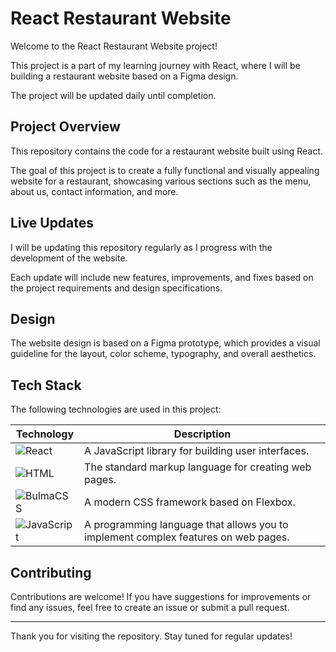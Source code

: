 # React Restaurant Website

Welcome to the React Restaurant Website project! 

This project is a part of my learning journey with React, where I will be building a restaurant website based on a Figma design. 

The project will be updated daily until completion.

## Project Overview

This repository contains the code for a restaurant website built using React. 

The goal of this project is to create a fully functional and visually appealing website for a restaurant, showcasing various sections such as the menu, about us, contact information, and more.

## Live Updates

I will be updating this repository regularly as I progress with the development of the website.

Each update will include new features, improvements, and fixes based on the project requirements and design specifications.

## Design

The website design is based on a Figma prototype, which provides a visual guideline for the layout, color scheme, typography, and overall aesthetics.

## Tech Stack

The following technologies are used in this project:

| Technology | Description |
|------------|-------------|
| ![React](https://img.shields.io/badge/react-%2320232a.svg?style=for-the-badge&logo=react&logoColor=%2361DAFB)  | A JavaScript library for building user interfaces. |
| ![HTML](https://img.shields.io/badge/html-%23E34F26.svg?style=for-the-badge&logo=html5&logoColor=white) | The standard markup language for creating web pages. |
| ![BulmaCSS](https://img.shields.io/badge/Bulma-%2300D1B2.svg?style=for-the-badge&logo=bulma&logoColor=white) | A modern CSS framework based on Flexbox. |
| ![JavaScript](https://img.shields.io/badge/javascript-%23F7DF1E.svg?style=for-the-badge&logo=javascript&logoColor=black) | A programming language that allows you to implement complex features on web pages. |


## Contributing

Contributions are welcome! If you have suggestions for improvements or find any issues, feel free to create an issue or submit a pull request.

---

Thank you for visiting the repository. Stay tuned for regular updates!


